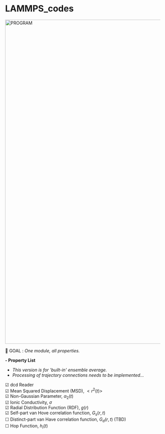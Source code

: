# LAMMPS_codes

<img width="1049" alt="PROGRAM" src="https://github.com/user-attachments/assets/a5705459-fa4e-4090-a603-6698c122ac1d" />
  
🐸 GOAL : *One module, all properties.*
  
**- Property List**  

  + *This version is for 'built-in' ensemble average.*
+ *Processing of trajectory connections needs to be implemented...*
  
☑︎ dcd Reader  
☑︎ Mean Squared Displacement (MSD), $<r^2(t)>$  
☑︎ Non-Gaussian Parameter, $\alpha_2(t)$  
☑︎ Ionic Conductivity, $\sigma$  
☑︎ Radial Distribution Function (RDF), $g(r)$  
☑︎ Self-part van Hove correlation function, $G_s(r,t)$  
☐ Distinct-part van Have correlation function, $G_d(r,t)$ (TBD)  
☐ Hop Function, $h_i(t)$  

